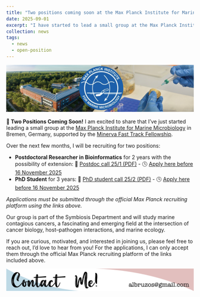 ```yaml
---
title: "Two positions coming soon at the Max Planck Institute for Marine Microbiology!"
date: 2025-09-01
excerpt: "I have started to lead a small group at the Max Planck Institute for Marine Microbiology and I have funding to hire a PostDoc and a PhD student. Get in touch if you are interested! <img src='/images/news/MPIMM-BruzosLab.png'> "
collection: news
tags:
  - news
  - open-position
---
```


<img src='/images/news/MPIMM-BruzosLab.png'>  

**🚀 Two Positions Coming Soon!**
I am excited to share that I’ve just started leading a small group at the [Max Planck Institute for Marine Microbiology](https://mpi-bremen.de/en/Welcome-to-Alicia-Bruzos.html) in Bremen, Germany, supported by the [Minerva Fast Track Fellowship](https://www.mpg.de/21667923/minerva-fast-track-programme).
  
Over the next few months, I will be recruiting for two positions:
* **Postdoctoral Researcher in Bioinformatics** for 2 years with the possibility of extension: 📄 [Postdoc call 25/1 (PDF)](https://ALBruzos.github.io/files/recruitment/2025_Postdoc_JobPositionOffer_BruzosLab-MPIMM_v2.pdf) - 🕓 [Apply here before 16 November 2025](https://career.mpi-bremen.de/jobposting/a5697cec59a833bded496aa2af72837c6877acc60)
* **PhD Student** for 3 years: 📄 [PhD student call 25/2 (PDF)](https://ALBruzos.github.io/files/recruitment/2025_PhDstudent_JobPositionOffer_BruzosLab-MPIMM_v2.pdf) - 🕓 [Apply here before 16 November 2025](https://career.mpi-bremen.de/jobposting/fd71854ae887707f586dfa0d24e9a18a6d2225e60)

*Applications must be submitted through the official Max Planck recruiting platform using the links above.*
  
Our group is part of the Symbiosis Department and will study marine contagious cancers, a fascinating and emerging field at the intersection of cancer biology, host–pathogen interactions, and marine ecology.

If you are curious, motivated, and interested in joining us, please feel free to reach out, I’d love to hear from you! For the applications, I can only accept them through the official Max Planck recruiting platform of the links included above.

<p align="center">
  <a href="https://albruzos.github.io/contact" target="_blank">
    <img src="/images/ContactMe_v1.png" alt="Contact Alicia L Bruzos">
  </a>
</p>
